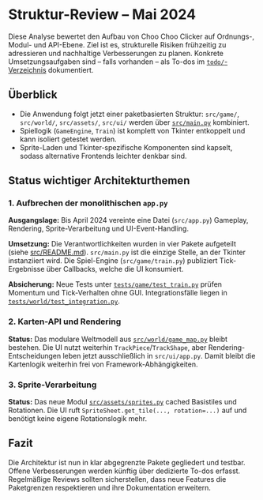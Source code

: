 # Struktur-Review – Mai 2024

Diese Analyse bewertet den Aufbau von Choo Choo Clicker auf Ordnungs-, Modul- und API-Ebene. Ziel ist es, strukturelle Risiken frühzeitig zu adressieren und nachhaltige Verbesserungen zu planen. Konkrete Umsetzungsaufgaben sind – falls vorhanden – als To-dos im [`todo/`-Verzeichnis](../todo/README.md) dokumentiert.

## Überblick
- Die Anwendung folgt jetzt einer paketbasierten Struktur: `src/game/`, `src/world/`, `src/assets/`, `src/ui/` werden über [`src/main.py`](../src/main.py) kombiniert.
- Spiellogik (`GameEngine`, `Train`) ist komplett von Tkinter entkoppelt und kann isoliert getestet werden.
- Sprite-Laden und Tkinter-spezifische Komponenten sind kapselt, sodass alternative Frontends leichter denkbar sind.

## Status wichtiger Architekturthemen

### 1. Aufbrechen der monolithischen `app.py`
**Ausgangslage:** Bis April 2024 vereinte eine Datei (`src/app.py`) Gameplay, Rendering, Sprite-Verarbeitung und UI-Event-Handling.

**Umsetzung:** Die Verantwortlichkeiten wurden in vier Pakete aufgeteilt (siehe [src/README.md](../src/README.md)). `src/main.py` ist die einzige Stelle, an der Tkinter instanziiert wird. Die Spiel-Engine (`src/game/train.py`) publiziert Tick-Ergebnisse über Callbacks, welche die UI konsumiert.

**Absicherung:** Neue Tests unter [`tests/game/test_train.py`](../tests/game/test_train.py) prüfen Momentum und Tick-Verhalten ohne GUI. Integrationsfälle liegen in [`tests/world/test_integration.py`](../tests/world/test_integration.py).

### 2. Karten-API und Rendering
**Status:** Das modulare Weltmodell aus [`src/world/game_map.py`](../src/world/game_map.py) bleibt bestehen. Die UI nutzt weiterhin `TrackPiece`/`TrackShape`, aber Rendering-Entscheidungen leben jetzt ausschließlich in `src/ui/app.py`. Damit bleibt die Kartenlogik weiterhin frei von Framework-Abhängigkeiten.

### 3. Sprite-Verarbeitung
**Status:** Das neue Modul [`src/assets/sprites.py`](../src/assets/sprites.py) cached Basistiles und Rotationen. Die UI ruft `SpriteSheet.get_tile(..., rotation=...)` auf und benötigt keine eigene Rotationslogik mehr.

## Fazit
Die Architektur ist nun in klar abgegrenzte Pakete gegliedert und testbar. Offene Verbesserungen werden künftig über dedizierte To-dos erfasst. Regelmäßige Reviews sollten sicherstellen, dass neue Features die Paketgrenzen respektieren und ihre Dokumentation erweitern.
